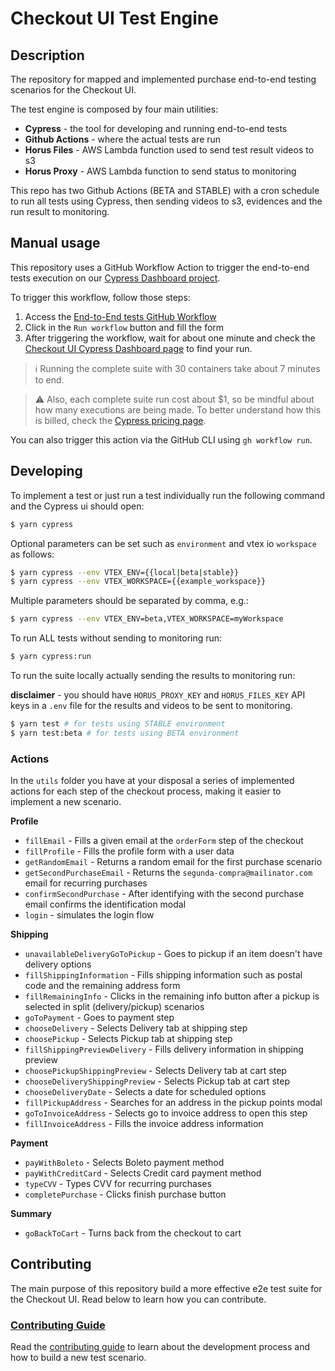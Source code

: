 # Checkout UI Test Engine

## Description

The repository for mapped and implemented purchase end-to-end testing scenarios for the Checkout UI.

The test engine is composed by four main utilities:

- **Cypress** - the tool for developing and running end-to-end tests
- **Github Actions** - where the actual tests are run
- **Horus Files** - AWS Lambda function used to send test result videos to s3
- **Horus Proxy** - AWS Lambda function to send status to monitoring

This repo has two Github Actions (BETA and STABLE) with a cron schedule to run all tests using Cypress, then sending videos to s3, evidences and the run result to monitoring.

## Manual usage

This repository uses a GitHub Workflow Action to trigger the end-to-end tests execution on our [Cypress Dashboard project](https://dashboard.cypress.io/projects/kobqo4/).

To trigger this workflow, follow those steps:

1. Access the [End-to-End tests GitHub Workflow](https://github.com/vtex/checkout-ui-tests/actions/workflows/main.yml)
2. Click in the `Run workflow` button and fill the form
3. After triggering the workflow, wait for about one minute and check the [Checkout UI Cypress Dashboard page](https://dashboard.cypress.io/projects/kobqo4/) to find your run.

> ℹ️ Running the complete suite with 30 containers take about 7 minutes to end.

> ⚠️ Also, each complete suite run cost about \$1, so be mindful about how many executions are being made. To better understand how this is billed, check the [Cypress pricing page](https://www.cypress.io/pricing/).

You can also trigger this action via the GitHub CLI using `gh workflow run`.

## Developing

To implement a test or just run a test individually run the following command and the Cypress ui should open:

```sh
$ yarn cypress
```

Optional parameters can be set such as `environment` and vtex io `workspace` as follows:

```sh
$ yarn cypress --env VTEX_ENV={{local|beta|stable}}
$ yarn cypress --env VTEX_WORKSPACE={{example_workspace}}
```

Multiple parameters should be separated by comma, e.g.:

```sh
$ yarn cypress --env VTEX_ENV=beta,VTEX_WORKSPACE=myWorkspace
```

To run ALL tests without sending to monitoring run:

```sh
$ yarn cypress:run
```

To run the suite locally actually sending the results to monitoring run:

**disclaimer** - you should have `HORUS_PROXY_KEY` and `HORUS_FILES_KEY` API keys in a `.env` file for the results and videos to be sent to monitoring.

```sh
$ yarn test # for tests using STABLE environment
$ yarn test:beta # for tests using BETA environment
```

### Actions

In the `utils` folder you have at your disposal a series of implemented actions for each step of the checkout process, making it easier to implement a new scenario.

**Profile**

- `fillEmail` - Fills a given email at the `orderForm` step of the checkout
- `fillProfile` - Fills the profile form with a user data
- `getRandomEmail` - Returns a random email for the first purchase scenario
- `getSecondPurchaseEmail` - Returns the `segunda-compra@mailinator.com` email for recurring purchases
- `confirmSecondPurchase` - After identifying with the second purchase email confirms the identification modal
- `login` - simulates the login flow

**Shipping**

- `unavailableDeliveryGoToPickup` - Goes to pickup if an item doesn't have delivery options
- `fillShippingInformation` - Fills shipping information such as postal code and the remaining address form
- `fillRemainingInfo` - Clicks in the remaining info button after a pickup is selected in split (delivery/pickup) scenarios
- `goToPayment` - Goes to payment step
- `chooseDelivery` - Selects Delivery tab at shipping step
- `choosePickup` - Selects Pickup tab at shipping step
- `fillShippingPreviewDelivery` - Fills delivery information in shipping preview
- `choosePickupShippingPreview` - Selects Delivery tab at cart step
- `chooseDeliveryShippingPreview` - Selects Pickup tab at cart step
- `chooseDeliveryDate` - Selects a date for scheduled options
- `fillPickupAddress` - Searches for an address in the pickup points modal
- `goToInvoiceAddress` - Selects go to invoice address to open this step
- `fillInvoiceAddress` - Fills the invoice address information

**Payment**

- `payWithBoleto` - Selects Boleto payment method
- `payWithCreditCard` - Selects Credit card payment method
- `typeCVV` - Types CVV for recurring purchases
- `completePurchase` - Clicks finish purchase button

**Summary**

- `goBackToCart` - Turns back from the checkout to cart

## Contributing

The main purpose of this repository build a more effective e2e test suite for the Checkout UI. Read below to learn how you can contribute.

### [Contributing Guide](https://github.com/vtex/checkout-ui-tests/blob/master/CONTRIBUTING.md)

Read the [contributing guide](https://github.com/vtex/checkout-ui-tests/blob/master/CONTRIBUTING.md) to learn about the development process and how to build a new test scenario.
